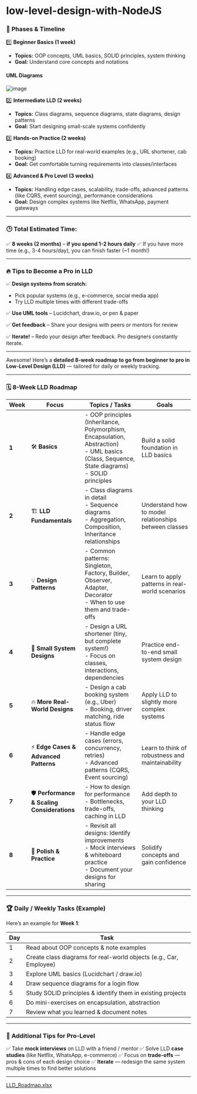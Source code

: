 # low-level-design-with-NodeJS

### 🚀 **Phases & Timeline**

1️⃣ **Beginner Basics (1 week)**

* **Topics:** OOP concepts, UML basics, SOLID principles, system thinking
* **Goal:** Understand core concepts and notations

#### UML Diagrams 
![image](https://github.com/user-attachments/assets/9bfbf65f-c779-4970-b726-3bc202773ff4)

2️⃣ **Intermediate LLD (2 weeks)**

* **Topics:** Class diagrams, sequence diagrams, state diagrams, design patterns
* **Goal:** Start designing small-scale systems confidently

3️⃣ **Hands-on Practice (2 weeks)**

* **Topics:** Practice LLD for real-world examples (e.g., URL shortener, cab booking)
* **Goal:** Get comfortable turning requirements into classes/interfaces

4️⃣ **Advanced & Pro Level (3 weeks)**

* **Topics:** Handling edge cases, scalability, trade-offs, advanced patterns (like CQRS, event sourcing), performance considerations
* **Goal:** Design complex systems like Netflix, WhatsApp, payment gateways

---

### 🕒 **Total Estimated Time:**

✅ **8 weeks (2 months)** – **if you spend 1-2 hours daily**
✅ If you have more time (e.g., 3-4 hours/day), you can finish faster (\~1 month!)

---

### 🔥 **Tips to Become a Pro in LLD**

✅ **Design systems from scratch:**

* Pick popular systems (e.g., e-commerce, social media app)
* Try LLD multiple times with different trade-offs

✅ **Use UML tools** – Lucidchart, draw\.io, or pen & paper

✅ **Get feedback** – Share your designs with peers or mentors for review

✅ **Iterate!** – Redo your design after feedback. Pro designers constantly iterate.

---

Awesome! Here’s a **detailed 8-week roadmap to go from beginner to pro in Low-Level Design (LLD)** — tailored for daily or weekly tracking.

---

### 🗓️ **8-Week LLD Roadmap**

| Week  | Focus                                        | Topics / Tasks                                                                                                                                       | Goals                                                 |
| ----- | -------------------------------------------- | ---------------------------------------------------------------------------------------------------------------------------------------------------- | ----------------------------------------------------- |
| **1** | 🛠️ **Basics**                               | - OOP principles (Inheritance, Polymorphism, Encapsulation, Abstraction)  <br>- UML basics (Class, Sequence, State diagrams)  <br>- SOLID principles | Build a solid foundation in LLD basics                |
| **2** | 🏗️ **LLD Fundamentals**                     | - Class diagrams in detail  <br>- Sequence diagrams  <br>- Aggregation, Composition, Inheritance relationships                                       | Understand how to model relationships between classes |
| **3** | 💡 **Design Patterns**                       | - Common patterns: Singleton, Factory, Builder, Observer, Adapter, Decorator  <br>- When to use them and trade-offs                                  | Learn to apply patterns in real-world scenarios       |
| **4** | 🚀 **Small System Designs**                  | - Design a URL shortener (tiny, but complete system!)  <br>- Focus on classes, interactions, dependencies                                            | Practice end-to-end small system design               |
| **5** | 🔥 **More Real-World Designs**               | - Design a cab booking system (e.g., Uber)  <br>- Booking, driver matching, ride status flow                                                         | Apply LLD to slightly more complex systems            |
| **6** | ⚡ **Edge Cases & Advanced Patterns**         | - Handle edge cases (errors, concurrency, retries)  <br>- Advanced patterns (CQRS, Event sourcing)                                                   | Learn to think of robustness and maintainability      |
| **7** | 🛡️ **Performance & Scaling Considerations** | - How to design for performance  <br>- Bottlenecks, trade-offs, caching in LLD                                                                       | Add depth to your LLD thinking                        |
| **8** | 🌟 **Polish & Practice**                     | - Revisit all designs: Identify improvements  <br>- Mock interviews & whiteboard practice  <br>- Document your designs for sharing                   | Solidify concepts and gain confidence                 |

---

### 🏆 **Daily / Weekly Tasks (Example)**

Here’s an example for **Week 1**:

| Day | Task                                                               |
| --- | ------------------------------------------------------------------ |
| 1   | Read about OOP concepts & note examples                            |
| 2   | Create class diagrams for real-world objects (e.g., Car, Employee) |
| 3   | Explore UML basics (Lucidchart / draw\.io)                         |
| 4   | Draw sequence diagrams for a login flow                            |
| 5   | Study SOLID principles & identify them in existing projects        |
| 6   | Do mini-exercises on encapsulation, abstraction                    |
| 7   | Review what you learned & document notes                           |

---

### 🎯 **Additional Tips for Pro-Level**

✅ Take **mock interviews** on LLD with a friend / mentor
✅ Solve LLD **case studies** (like Netflix, WhatsApp, e-commerce)
✅ Focus on **trade-offs** — pros & cons of each design choice
✅ **Iterate** — redesign the same system multiple times to find better solutions

---

[LLD_Roadmap.xlsx](https://github.com/user-attachments/files/20463160/LLD_Roadmap.xlsx)

